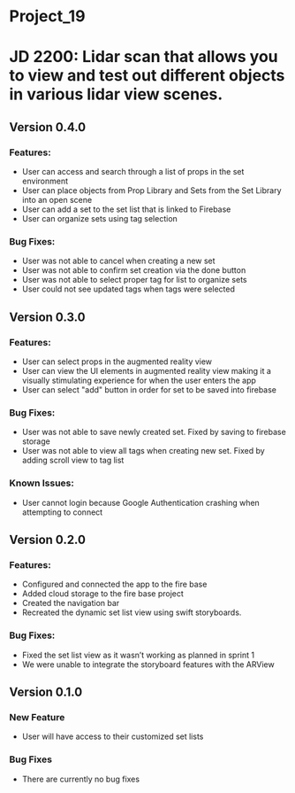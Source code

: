 # Project_19
# JD 2200: Lidar scan that allows you to view and test out different objects in various lidar view scenes.
## Version 0.4.0
### Features:
  * User can access and search through a list of props in the set environment
  * User can place objects from Prop Library and Sets from the Set Library into an open scene 
  * User can add a set to the set list that is linked to Firebase 
  * User can organize sets using tag selection 
### Bug Fixes:
  * User was not able to cancel when creating a new set
  * User was not able to confirm set creation via the done button
  * User was not able to select proper tag for list to organize sets
  * User could not see updated tags when tags were selected
## Version 0.3.0
### Features: 
  * User can select props in the augmented reality view
  * User can view the UI elements in augmented reality view making it a visually stimulating experience for when the user enters the app
  * User can select "add" button in order for set to be saved into firebase
### Bug Fixes:
  * User was not able to save newly created set. Fixed by saving to firebase storage
  * User was not able to view all tags when creating new set. Fixed by adding scroll view to tag list
### Known Issues:
  * User cannot login because Google Authentication crashing when attempting to connect 
## Version 0.2.0
### Features: 
  * Configured and connected the app to the fire base
  * Added cloud storage to the fire base project
  * Created the navigation bar
  * Recreated the dynamic set list view using swift storyboards.
### Bug Fixes: 
  * Fixed the set list view as it wasn’t working as planned in sprint 1
  * We were unable to integrate the storyboard features with the ARView
## Version 0.1.0
### New Feature
  * User will have access to their customized set lists 
### Bug Fixes
  * There are currently no bug fixes
